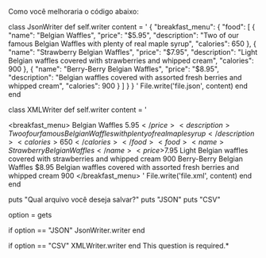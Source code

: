 Como você melhoraria o código abaixo:

class JsonWriter
def self.writer
content = '
{
"breakfast_menu": {
"food": [
{
"name": "Belgian Waffles",
"price": "$5.95",
"description": "Two of our famous Belgian Waffles with plenty of real maple syrup",
"calories": 650
},
{
"name": "Strawberry Belgian Waffles",
"price": "$7.95",
"description": "Light Belgian waffles covered with strawberries and whipped cream",
"calories": 900
},
{
"name": "Berry-Berry Belgian Waffles",
"price": "$8.95",
"description": "Belgian waffles covered with assorted fresh berries and whipped cream",
"calories": 900
}
]
}
}
'
File.write('file.json', content)
end
end

class XMLWriter
def self.writer
content = '
<?xml version="1.0" encoding="UTF-8"?>
<breakfast_menu>
<food>
<name>Belgian Waffles</name>
<price>$5.95</price>
<description>
Two of our famous Belgian Waffles with plenty of real maple syrup
</description>
<calories>650</calories>
</food>
<food>
<name>Strawberry Belgian Waffles</name>
<price>$7.95</price>
<description>
Light Belgian waffles covered with strawberries and whipped cream
</description>
<calories>900</calories>
</food>
<food>
<name>Berry-Berry Belgian Waffles</name>
<price>$8.95</price>
<description>
Belgian waffles covered with assorted fresh berries and whipped cream
</description>
<calories>900</calories>
</food>
</breakfast_menu>
'
File.write('file.xml', content)
end
end

puts "Qual arquivo você deseja salvar?"
puts "JSON"
puts "CSV"

option = gets

if option == "JSON"
JsonWriter.writer
end

if option == "CSV"
XMLWriter.writer
end
This question is required.*